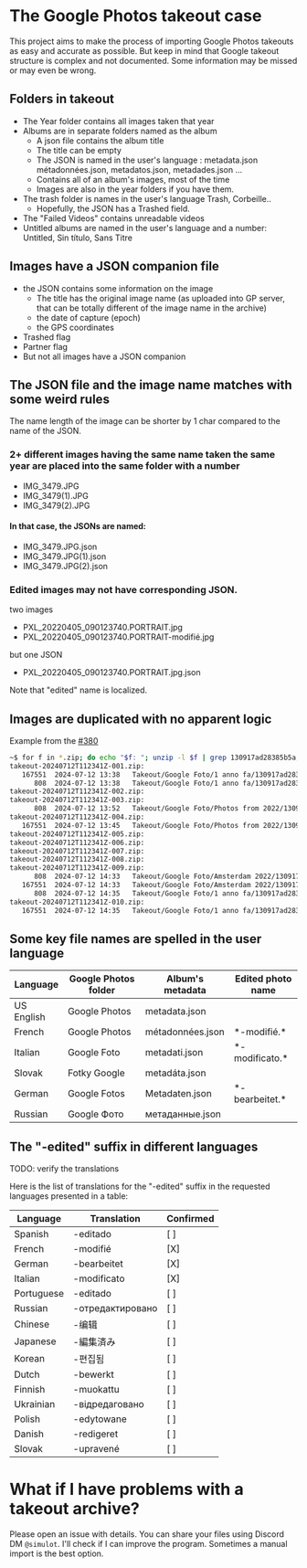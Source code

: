 # The Google Photos takeout case
This project aims to make the process of importing Google Photos takeouts as easy and accurate as possible. But keep in mind that 
Google takeout structure is complex and not documented. Some information may be missed or may even be wrong. 

## Folders in takeout
  - The Year folder contains all images taken that year
  - Albums are in separate folders named as the album
    - A json file contains the album title
    - The title can be empty
    - The JSON is named in the user's language : metadata.json métadonnées.json, metadatos.json, metadades.json ...
    - Contains all of an album's images, most of the time
    - Images are also in the year folders if you have them. 
  - The trash folder is names in the user's language Trash, Corbeille..
    - Hopefully, the JSON has a Trashed field.
  - The "Failed Videos" contains unreadable videos
  - Untitled albums are named in the user's language and a number: Untitled, Sin título, Sans Titre 

## Images have a JSON companion file
  - the JSON contains some information on the image
    - The title has the original image name (as uploaded into GP server, that can be totally different of the image name in the archive)
    - the date of capture (epoch)
    - the GPS coordinates
  - Trashed flag
  - Partner flag
  - But not all images have a JSON companion

## The JSON file and the image name matches with some weird rules
The name length of the image can be shorter by 1 char compared to the name of the JSON.

### 2+ different images having the same name taken the same year are placed into the same folder with a number
  - IMG_3479.JPG
  - IMG_3479(1).JPG
  - IMG_3479(2).JPG

#### In that case, the JSONs are named:
  - IMG_3479.JPG.json
  - IMG_3479.JPG(1).json
  - IMG_3479.JPG(2).json

### Edited images may not have corresponding JSON.
two images
  - PXL_20220405_090123740.PORTRAIT.jpg
  - PXL_20220405_090123740.PORTRAIT-modifié.jpg

but one JSON
  - PXL_20220405_090123740.PORTRAIT.jpg.json

Note that "edited" name is localized.

## Images are duplicated with no apparent logic
Example from the  [#380](https://github.com/simulot/immich-go/issues/380)
```sh
~$ for f in *.zip; do echo "$f: "; unzip -l $f | grep 130917ad28385b5a; done
takeout-20240712T112341Z-001.zip:
   167551  2024-07-12 13:38   Takeout/Google Foto/1 anno fa/130917ad28385b5a-photo.jpg
      808  2024-07-12 13:38   Takeout/Google Foto/1 anno fa/130917ad28385b5a-photo.jpg.json
takeout-20240712T112341Z-002.zip:
takeout-20240712T112341Z-003.zip:
      808  2024-07-12 13:52   Takeout/Google Foto/Photos from 2022/130917ad28385b5a-photo.jpg.json
takeout-20240712T112341Z-004.zip:
   167551  2024-07-12 13:45   Takeout/Google Foto/Photos from 2022/130917ad28385b5a-photo.jpg
takeout-20240712T112341Z-005.zip:
takeout-20240712T112341Z-006.zip:
takeout-20240712T112341Z-007.zip:
takeout-20240712T112341Z-008.zip:
takeout-20240712T112341Z-009.zip:
      808  2024-07-12 14:33   Takeout/Google Foto/Amsterdam 2022/130917ad28385b5a-photo.jpg.json
   167551  2024-07-12 14:33   Takeout/Google Foto/Amsterdam 2022/130917ad28385b5a-photo.jpg
      808  2024-07-12 14:35   Takeout/Google Foto/1 anno fa/130917ad28385b5a-photo.jpg.json
takeout-20240712T112341Z-010.zip:
   167551  2024-07-12 14:35   Takeout/Google Foto/1 anno fa/130917ad28385b5a-photo.jpg
```


## Some key file names are spelled in the user language

| Language   | Google Photos folder | Album's metadata | Edited photo name |
| ---------- | -------------------- | ---------------- | ----------------- |
| US English | Google Photos        | metadata.json    |                   |
| French     | Google Photos        | métadonnées.json | \*-modifié.\*     |
| Italian    | Google Foto          | metadati.json    | \*-modificato.\*  |
| Slovak     | Fotky Google         | metadáta.json    |                   |
| German     | Google Fotos         | Metadaten.json   | \*-bearbeitet.\*  |
| Russian    | Google Фото          | метаданные.json  |                   |




## The "-edited" suffix in different languages
TODO: verify the translations

Here is the list of translations for the "-edited" suffix in the requested languages presented in a table:

| Language   | Translation      | Confirmed |
| ---------- | ---------------- | --------- |
| Spanish    | -editado         | [ ]       |
| French     | -modifié         | [X]       |
| German     | -bearbeitet      | [X]       |
| Italian    | -modificato      | [X]       |
| Portuguese | -editado         | [ ]       |
| Russian    | -отредактировано | [ ]       |
| Chinese    | -编辑            | [ ]       |
| Japanese   | -編集済み        | [ ]       |
| Korean     | -편집됨          | [ ]       |
| Dutch      | -bewerkt         | [ ]       |
| Finnish    | -muokattu        | [ ]       |
| Ukrainian  | -відредаговано   | [ ]       |
| Polish     | -edytowane       | [ ]       |
| Danish     | -redigeret       | [ ]       |
| Slovak     | -upravené        | [ ]       |


# What if I have problems with a takeout archive?
Please open an issue with details. You can share your files using Discord DM `@simulot`.
I'll check if I can improve the program.
Sometimes a manual import is the best option.

